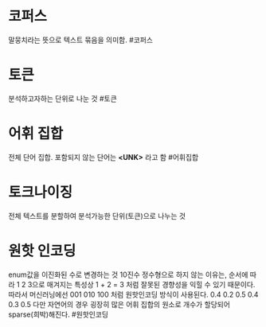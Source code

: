 # 코퍼스
말뭉치라는 뜻으로 텍스트 묶음을 의미함.
#코퍼스
# 토큰
분석하고자하는 단위로 나눈 것
#토큰
# 어휘 집합
전체 단어 집합. 포함되지 않는 단어는 **\<UNK>** 라고 함
#어휘집합

# 토크나이징
전체 텍스트를 분할하여 분석가능한 단위(토큰)으로 나누는 것

# 원핫 인코딩
enum값을 이진화된 수로 변경하는 것
10진수 정수형으로 하지 않는 이유는, 순서에 따라 1 2 3으로 매겨지는 특성상
1 + 2 = 3 처럼 잘못된 경향성을 익힐 수 있기 때문이다.
따라서 머신러닝에선 001 010 100 처럼 원핫인코딩 방식이 사용된다.
0.4 0.2 0.5  0.4 0.3 0.5
다만 자연어의 경우 굉장히 많은 어휘 집합의 원소로 개수가 할당되어 sparse(희박)해진다.
#원핫인코딩



